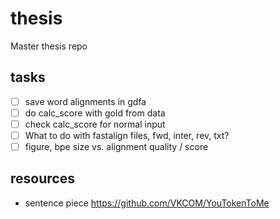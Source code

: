 # thesis

Master thesis repo

## tasks

* [ ] save word alignments in gdfa
* [ ] do calc_score with gold from data
* [ ] check calc_score for normal input
* [ ] What to do with fastalign files, fwd, inter, rev, txt?
* [ ] figure, bpe size vs. alignment quality / score

## resources

* sentence piece <https://github.com/VKCOM/YouTokenToMe>

